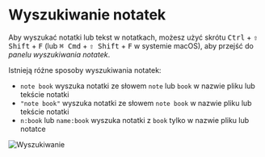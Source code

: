 # Wyszukiwanie notatek

Aby wyszukać notatki lub tekst w notatkach, możesz użyć skrótu <kbd>Ctrl</kbd> + <kbd>⇧ Shift</kbd> + <kbd>F</kbd> (lub <kbd>⌘ Cmd</kbd> + <kbd>⇧ Shift</kbd> + <kbd>F</kbd> w systemie macOS), aby przejść do _panelu wyszukiwania notatek_.

Istnieją różne sposoby wyszukiwania notatek:

- `note book` wyszuka notatki ze słowem `note` lub `book` w nazwie pliku lub tekście notatki
- `"note book"` wyszuka notatki ze słowem `note book` w nazwie pliku lub tekście notatki
- `n:book` lub `name:book` wyszuka notatki z `book` tylko w nazwie pliku lub notatce

![Wyszukiwanie](/img/searching.png)
